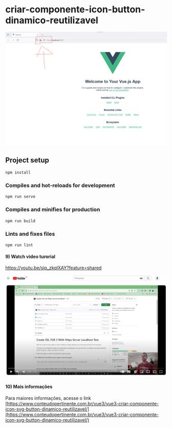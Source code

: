 # criar-componente-icon-button-dinamico-reutilizavel

![Vue3 Criar Componente Icon SVG Button Dinâmico Reutilizável](https://raw.githubusercontent.com/Tellys/create-ssl-vue-https-server-localhost/master/images/create-ssl-vue-https-server-localhost.png)


## Project setup
```
npm install
```

### Compiles and hot-reloads for development
```
npm run serve
```

### Compiles and minifies for production
```
npm run build
```

### Lints and fixes files
```
npm run lint
```


#### 9) Watch video turorial
https://youtu.be/sip_zkqlXAY?feature=shared

[![Assista ao vídeo](https://raw.githubusercontent.com/Tellys/create-ssl-vue-https-server-localhost/master/images/youtube-print.png)](https://youtu.be/sip_zkqlXAY?feature=shared)


#### 10) Mais informações
Para maiores informações, acesse o link [https://www.conteudopertinente.com.br/vue3/vue3-criar-componente-icon-svg-button-dinamico-reutilizavel/](https://www.conteudopertinente.com.br/vue3/vue3-criar-componente-icon-svg-button-dinamico-reutilizavel/)
